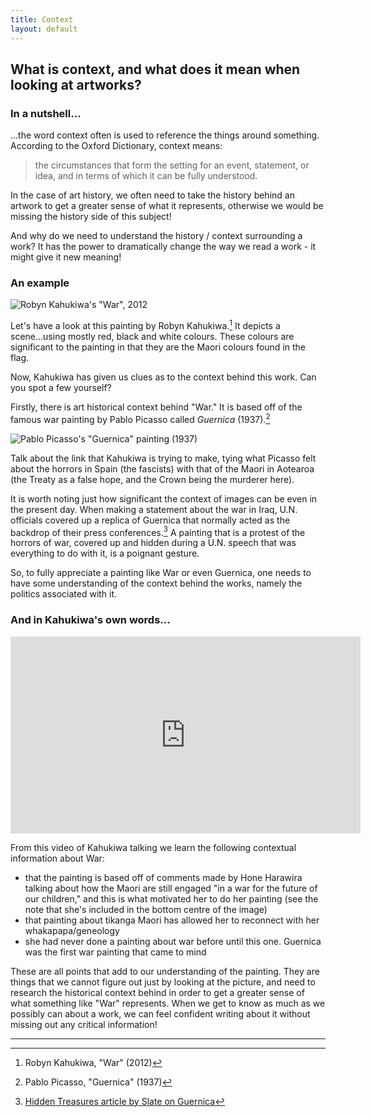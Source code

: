 ```yaml
---
title: Context
layout: default
---
```


## What is context, and what does it mean when looking at artworks?

### In a nutshell...

...the word context often is used to reference the things around something. According to the Oxford Dictionary, context means:

>the circumstances that form the setting for an event, statement, or idea, and in terms of which it can be fully understood.

In the case of art history, we often need to take the history behind an artwork to get a greater sense of what it represents, otherwise we would be missing the history side of this subject!

And why do we need to understand the history / context surrounding a work? It has the power to dramatically change the way we read a work - it might give it new meaning!

### An example 

![Robyn Kahukiwa's "War", 2012](https://assets.aucklandartgallery.com/assets/media/2014-five-maori-painters-main.jpg)

Let's have a look at this painting by Robyn Kahukiwa.[^1] It depicts a scene...using mostly red, black and white colours. These colours are significant to the painting in that they are the Maori colours found in the flag.

Now, Kahukiwa has given us clues as to the context behind this work. Can you spot a few yourself?

Firstly, there is art historical context behind "War." It is based off of the famous war painting by Pablo Picasso called *Guernica* (1937).[^2]

![Pablo Picasso's "Guernica" painting (1937)](https://www.pablopicasso.org/images/paintings/guernica3.jpg)

Talk about the link that Kahukiwa is trying to make, tying what Picasso felt about the horrors in Spain (the fascists) with that of the Maori in Aotearoa (the Treaty as a false hope, and the Crown being the murderer here). 

It is worth noting just how significant the context of images can be even in the present day. When making a statement about the war in Iraq, U.N. officials covered up a replica of Guernica that normally acted as the backdrop of their press conferences.[^3] A painting that is a protest of the horrors of war, covered up and hidden during a U.N. speech that was everything to do with it, is a poignant gesture.

So, to fully appreciate a painting like War or even Guernica, one needs to have some understanding of the context behind the works, namely the politics associated with it.

### And in Kahukiwa's own words...

<iframe width="560" height="315" src="https://www.youtube-nocookie.com/embed/aOdSpSi-YBs?controls=0" frameborder="0" allow="accelerometer; autoplay; encrypted-media; gyroscope; picture-in-picture" allowfullscreen></iframe>

From this video of Kahukiwa talking we learn the following contextual information about War:

- that the painting is based off of comments made by Hone Harawira talking about how the Maori are still engaged "in a war for the future of our children," and this is what motivated her to do her painting (see the note that she's included in the bottom centre of the image)
- that painting about tikanga Maori has allowed her to reconnect with her whakapapa/geneology 
- she had never done a painting about war before until this one. Guernica was the first war painting that came to mind

These are all points that add to our understanding of the painting. They are things that we cannot figure out just by looking at the picture, and need to research the historical context behind in order to get a greater sense of what something like "War" represents. When we get to know as much as we possibly can about a work, we can feel confident writing about it without missing out any critical information!

---

[^1]: Robyn Kahukiwa, "War" (2012)
[^2]: Pablo Picasso, "Guernica" (1937)
[^3]: [Hidden Treasures article by Slate on Guernica](https://slate.com/news-and-politics/2003/02/what-s-behind-the-u-n-cover-up-of-picasso-s-guernica.html)